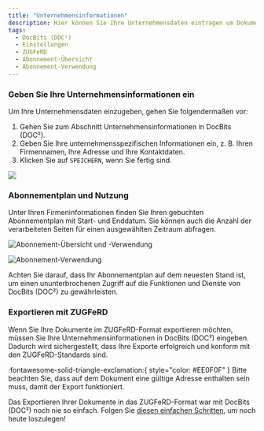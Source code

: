 ```yaml
---
title: "Unternehmensinformationen"
description: Hier können Sie Ihre Unternehmensdaten eintragen um Dokumente im ZUGFeRD-Format zu exportieren, sowie Ihren Abonnementplan und die Nutzung für einen definierten Zeitraum einsehen.
tags:
  - DocBits (DOC²)
  - Einstellungen
  - ZUGFeRD
  - Abonnement-Übersicht
  - Abonnement-Verwendung
---
```

  
### Geben Sie Ihre Unternehmensinformationen ein

  Um Ihre Unternehmensdaten einzugeben, gehen Sie folgendermaßen vor:

  1. Gehen Sie zum Abschnitt Unternehmensinformationen in DocBits (DOC²).
  2. Geben Sie Ihre unternehmensspezifischen Informationen ein, z. B. Ihren Firmennamen, Ihre Adresse und Ihre Kontaktdaten.
  3. Klicken Sie auf `SPEICHERN`, wenn Sie fertig sind.


![](/_images/docbits/einstellungen/unternehmensinformationen/Informationen.png)

### Abonnementplan und Nutzung

Unter Ihren Firmeninformationen finden Sie Ihren gebuchten Abonnementplan mit Start- und Enddatum.
Sie können auch die Anzahl der verarbeiteten Seiten für einen ausgewählten Zeitraum abfragen. 

![Abonnement-Übersicht und -Verwendung](/_images/docbits/einstellungen/unternehmensinformationen/Informationen-Abonnement.png)

![Abonnement-Verwendung](/_images/docbits/einstellungen/unternehmensinformationen/Abonnement-Verwendung.png)

Achten Sie darauf, dass Ihr Abonnementplan auf dem neuesten Stand ist, um einen ununterbrochenen Zugriff auf die Funktionen und Dienste von DocBits (DOC²) zu gewährleisten.


### Exportieren mit ZUGFeRD

Wenn Sie Ihre Dokumente im ZUGFeRD-Format exportieren möchten, müssen Sie Ihre Unternehmensinformationen in DocBits (DOC²) eingeben. Dadurch wird sichergestellt, dass Ihre Exporte erfolgreich und konform mit den ZUGFeRD-Standards sind. 

:fontawesome-solid-triangle-exclamation:{ style="color: #EE0F0F" }
Bitte beachten Sie, dass auf dem Dokument eine gültige Adresse enthalten sein muss, damit der Export funktioniert.

Das Exportieren Ihrer Dokumente in das ZUGFeRD-Format war mit DocBits (DOC²) noch nie so einfach. Folgen Sie [diesen einfachen Schritten](/docbits/zugpferd/), um noch heute loszulegen!
